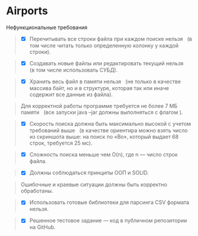 # Airports
Нефункциональные требования
> - [x] Перечитывать все строки файла при каждом поиске нельзя  
(в том числе читать только определенную колонку у каждой строки).

> - [x] Создавать новые файлы или редактировать текущий нельзя  
(в том числе использовать СУБД). 

> - [x] Хранить весь файл в памяти нельзя  
(не только в качестве массива байт, но и в структуре, которая так или иначе содержит все
данные из файла).

> Для корректной работы программе требуется не более 7 МБ памяти  
(все запуски java –jar должны выполняться с флагом ).

> - [x] Скорость поиска должна быть максимально высокой с учетом требований выше  
(в качестве ориентира можно взять число из скриншота выше: на поиск по «Bo», который
выдает 68 строк, требуется 25 мс).

> - [x] Сложность поиска меньше чем O(n), где n — число строк файла.

> - [x] Должны соблюдаться принципы ООП и SOLID.

> Ошибочные и краевые ситуации должны быть корректно обработаны.

> - [x] Использовать готовые библиотеки для парсинга CSV формата нельзя.

> - [x] Решенное тестовое задание — код в публичном репозитории на GitHub.
